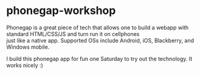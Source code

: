 # phonegap-workshop  
  
Phonegap is a great piece of tech that allows one to build a webapp with standard HTML/CSS/JS and turn run it on cellphones  
just like a native app.  Supported OSs include Android, iOS, Blackberry, and Windows mobile.  

I build this phonegap app for fun one Saturday to try out the technology.  It works nicely :)  
